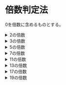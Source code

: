 # 倍数判定法

0を倍数に含めるものとする。

<details><summary>2の倍数</summary>

## 2の倍数

下一桁が2の倍数(0, 2, 4, 6, 8)

### 関連

<details><summary>4の倍数</summary>

#### 4の倍数

下2桁が4の倍数

</details>

<details><summary>8の倍数</summary>

#### 8の倍数

下3桁が8の倍数

</details>

</details>

<details><summary>3の倍数</summary>

## 3の倍数

それぞれの位の数の和が3の倍数

### 関連

<details><summary>9の倍数</summary>

#### 9の倍数

それぞれの位の数の和が9の倍数

</details>

</details>

<details><summary>5の倍数</summary>

## 5の倍数

下一桁が0か5。(0, 5)

### 関連

<details><summary>25の倍数</summary>

## 25の倍数

下2桁が25の倍数(00, 25, 50, 75)

</details>

<details><summary>125の倍数</summary>

## 125の倍数

下3桁が125の倍数(000, 125, 250, 375, 500, 625, 750, 875)

</details>

</details>

<details><summary>7の倍数</summary>

## 7の倍数

- 一の位の2倍と残りの桁との差が7の倍数。
- 3桁区切りで区切ったグループの偶数グループの和と奇数グループの和の差が7の倍数

</details>

<details><summary>11の倍数</summary>

## 11の倍数

- 奇数桁と偶数桁のそれぞれの和の差が11の倍数
- 2桁ずつ区切ったグループの和が11の倍数

</details>

<details><summary>13の倍数</summary>

- 3桁区切りで区切ったグループの偶数グループの和と奇数グループの和の差が13の倍数
- 6桁区切りで区切ったグループの偶数グループの和と奇数グループの和の差が13の倍数

</details>

<details><summary>17の倍数</summary>

- 2桁区切りで2のべき乗(1, 2, 4, 8...)を小さい位からかけ、偶数グループと奇数グループがの和の差が17倍数。

</details>

<details><summary>19の倍数</summary>

- 各位に2のべき乗(1, 2, 4, 8...)を小さい位からかけて、その和が19の倍数

</details>
